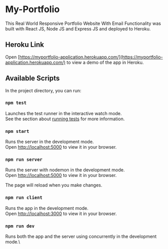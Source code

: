 # My-Portfolio 

This Real World Responsive Portfolio Website With Email Functionality was built with React JS, Node JS and Express JS and deployed to Heroku.

## Heroku Link

Open [https://myportfolio-application.herokuapp.com/](https://myportfolio-application.herokuapp.com/) to view a demo of the app in Heroku.

## Available Scripts

In the project directory, you can run:

### `npm test`

Launches the test runner in the interactive watch mode.\
See the section about [running tests](https://facebook.github.io/create-react-app/docs/running-tests) for more information.

### `npm start`

Runs the server in the development mode.\
Open [http://localhost:5000](http://localhost:5000) to view it in your browser.

### `npm run server`

Runs the server with nodemon in the development mode.\
Open [http://localhost:5000](http://localhost:5000) to view it in your browser.

The page will reload when you make changes.

### `npm run client`

Runs the app in the development mode.\
Open [http://localhost:3000](http://localhost:3000) to view it in your browser.

### `npm run dev`

Runs both the app and the server using concurrently in the development mode.\
